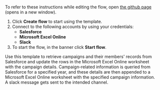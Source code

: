 To refer to these instructions while editing the flow, open [the github page](https://github.com/ot4i/app-connect-templates/blob/master/resources/markdown/Retrieve%20campaign-related%20records%20from%20Salesforce%20and%20update%20the%20rows%20in%20Microsoft%20Excel%20Online%20with%20campaign%20details_instructions.md) (opens in a new window).

1. Click **Create flow** to start using the template.
2. Connect to the following accounts by using your credentials:
   - **Salesforce** 
   - **Microsoft Excel Online**
   - **Slack**
3. To start the flow, in the banner click **Start flow**.

Use this template to retrieve campaigns and their members' records from Salesforce and update the rows in the Microsoft Excel Online worksheet with the campaign details. Campaign-related information is queried from Salesforce for a specified year, and these details are then appended to a Microsoft Excel Online worksheet with the specified campaign information. A slack message gets sent to the intended channel.
